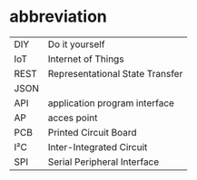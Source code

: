 # abbreviation

|  |  |
| :--- | :--- |
| DIY | Do it yourself |
| IoT | Internet of Things |
| REST | Representational State Transfer |
| JSON |  |
| API | application program interface |
| AP  | acces point |
| PCB | Printed Circuit Board |
| I²C | Inter-Integrated Circuit |
| SPI | Serial Peripheral Interface  |



